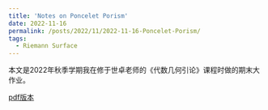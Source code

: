 ```yaml
---
title: 'Notes on Poncelet Porism'
date: 2022-11-16
permalink: /posts/2022/11/2022-11-16-Poncelet-Porism/
tags:
  - Riemann Surface
---
```


本文是2022年秋季学期我在修于世卓老师的《代数几何引论》课程时做的期末大作业。

[pdf版本](https://llddeddym.github.io/files/2022-11-16-Poncelet-Porism.pdf)

